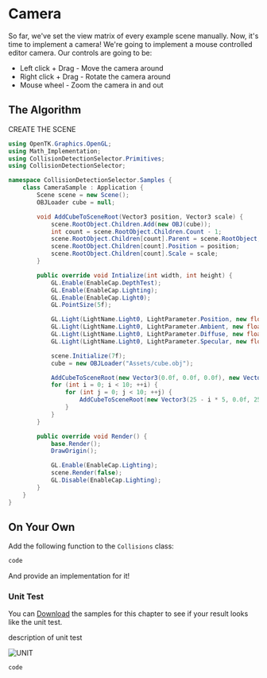 # Camera

So far, we've set the view matrix of every example scene manually. Now, it's time to implement a camera! We're going to implement a mouse controlled editor camera. Our controls are going to be:

* Left click + Drag - Move the camera around
* Right click + Drag - Rotate the camera around
* Mouse wheel - Zoom the camera in and out 

## The Algorithm

CREATE THE SCENE
```cs
using OpenTK.Graphics.OpenGL;
using Math_Implementation;
using CollisionDetectionSelector.Primitives;
using CollisionDetectionSelector;

namespace CollisionDetectionSelector.Samples {
    class CameraSample : Application {
        Scene scene = new Scene();
        OBJLoader cube = null;

        void AddCubeToSceneRoot(Vector3 position, Vector3 scale) {
            scene.RootObject.Children.Add(new OBJ(cube));
            int count = scene.RootObject.Children.Count - 1;
            scene.RootObject.Children[count].Parent = scene.RootObject;
            scene.RootObject.Children[count].Position = position;
            scene.RootObject.Children[count].Scale = scale;
        }

        public override void Intialize(int width, int height) {
            GL.Enable(EnableCap.DepthTest);
            GL.Enable(EnableCap.Lighting);
            GL.Enable(EnableCap.Light0);
            GL.PointSize(5f);

            GL.Light(LightName.Light0, LightParameter.Position, new float[] { 0.5f, -0.5f, 0.5f, 0.0f });
            GL.Light(LightName.Light0, LightParameter.Ambient, new float[] { 0f, 1f, 0f, 1f });
            GL.Light(LightName.Light0, LightParameter.Diffuse, new float[] { 0f, 1f, 0f, 1f });
            GL.Light(LightName.Light0, LightParameter.Specular, new float[] { 1f, 1f, 1f, 1f });

            scene.Initialize(7f);
            cube = new OBJLoader("Assets/cube.obj");

            AddCubeToSceneRoot(new Vector3(0.0f, 0.0f, 0.0f), new Vector3(50.0f, 1.0f, 50.0f));
            for (int i = 0; i < 10; ++i) {
                for (int j = 0; j < 10; ++j) {
                    AddCubeToSceneRoot(new Vector3(25 - i * 5, 0.0f, 25 - j * 5), new Vector3(1.0f, 5.0f, 1.0f));
                }
            }
        }

        public override void Render() {
            base.Render();
            DrawOrigin();

            GL.Enable(EnableCap.Lighting);
            scene.Render(false);
            GL.Disable(EnableCap.Lighting);
        }
    }
}

```

## On Your Own

Add the following function to the ```Collisions``` class:

```cs
code
```

And provide an implementation for it!

### Unit Test

You can [Download](../Samples/SAMPLE.rar) the samples for this chapter to see if your result looks like the unit test.

description of unit test

![UNIT](image)

```cs
code
```
